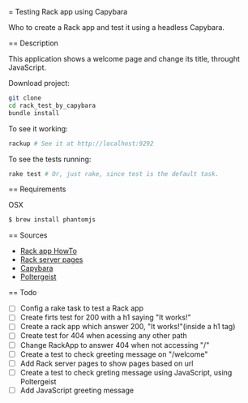 = Testing Rack app using Capybara

Who to create a Rack app and test it using a headless Capybara.

== Description

This application shows a welcome page and change its title, throught JavaScript.

Download project:

```bash
git clone
cd rack_test_by_capybara
bundle install
```

To see it working:

```bash
rackup # See it at http://localhost:9292
```

To see the tests running:

```bash
rake test # Or, just rake, since test is the default task.
```

== Requirements

OSX

```bash
$ brew install phantomjs
```

== Sources

 - [Rack app HowTo]("https://github.com/rack/rack/wiki/(tutorial)-rackup-howto")
 - [Rack server pages](https://github.com/migrs/rack-server-pages)
 - [Capybara](https://github.com/jnicklas/capybara)
 - [Poltergeist](https://github.com/teampoltergeist/poltergeist)

== Todo

 - [ ] Config a rake task to test a Rack app
 - [ ] Create firts test for 200 with a h1 saying "It works!"
 - [ ] Create a rack app which answer 200, "It works!"(inside a h1 tag)
 - [ ] Create test for 404 when acessing any other path
 - [ ] Change RackApp to answer 404 when not accessing "/"
 - [ ] Create a test to check greeting message on "/welcome"
 - [ ] Add Rack server pages to show pages based on url
 - [ ] Create a test to check greting message using JavaScript, using Poltergeist
 - [ ] Add JavaScript greeting message
